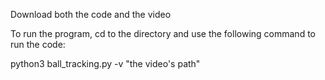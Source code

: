 Download both the code and the video

To run the program, cd to the directory and use the following command to run the code:

python3 ball_tracking.py -v "the video's path"
